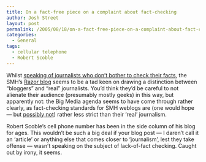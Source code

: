 ```yaml
---
title: On a fact-free piece on a complaint about fact-checking
author: Josh Street
layout: post
permalink: /2005/08/18/on-a-fact-free-piece-on-a-complaint-about-fact-checking/
categories:
  - General
tags:
  - cellular telephone
  - Robert Scoble
---
```

Whilst [speaking of journalists who don&#8217;t bother to check their facts][1], the SMH&#8217;s [Razor blog][2] seems to be a tad keen on drawing a distinction between &#8220;bloggers&#8221; and &#8220;real&#8221; journalists. You&#8217;d think they&#8217;d be careful to not alienate their audience (presumably mostly geeks) in this way, but apparently not: the Big Media agenda seems to have come through rather clearly, as fact-checking standards for SMH weblogs are (one would hope &#8212; but [possibly not][3]) rather less strict than their &#8216;real&#8217; journalism.

Robert Scoble&#8217;s cell phone number has been in the side column of his blog for ages. This wouldn&#8217;t be such a big deal if your blog post &#8212; I daren&#8217;t call it an &#8216;article&#8217; or anything else that comes closer to &#8216;journalism&#8217;, lest they take offense &#8212; wasn&#8217;t speaking on the subject of lack-of-fact checking. Caught out by irony, it seems.

 [1]: http://blogs.smh.com.au/razor/archives/blogging/001862.html
 [2]: http://blogs.smh.com.au/razor/
 [3]: /blog/2005/05/21/unfortunate-journalism